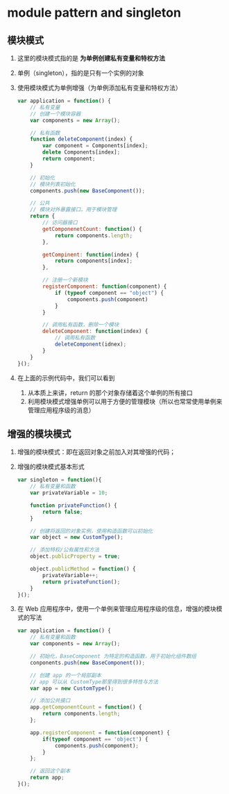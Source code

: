 # module pattern and singleton

## 模块模式
1. 这里的模块模式指的是 **为单例创建私有变量和特权方法**

2. 单例（singleton），指的是只有一个实例的对象

3. 使用模块模式为单例增强（为单例添加私有变量和特权方法）
    ```javascript
    var application = function() {
        // 私有变量
        // 创建一个模块容器
        var components = new Array();

        // 私有函数
        function deleteComponent(index) {
            var component = Components[index];
            delete Components[index];
            return component;
        }

        // 初始化
        // 模块列表初始化
        components.push(new BaseComponent());

        // 公共
        // 模块对外暴露接口，用于模块管理
        return {
            // 访问器接口
            getComponenetCount: function() {
                return components.length;
            },

            getCompinent: function(index) {
                return components[index];
            },

            // 注册一个新模块
            registerComponent: function(component) {
                if (typeof component == "object") {
                    components.push(component)
                }
            }

            // 调用私有函数，删除一个模块
            deleteComponent: function(index) {
                // 调用私有函数
                deleteComponent(idnex);
            }
        }
    }();
    ```

4. 在上面的示例代码中，我们可以看到
    1. 从本质上来讲，return 的那个对象存储着这个单例的所有接口
    2. 利用模块模式增强单例可以用于方便的管理模块（所以也常常使用单例来管理应用程序级的消息）

## 增强的模块模式
1. 增强的模块模式：即在返回对象之前加入对其增强的代码；

2. 增强的模块模式基本形式
    ```javascript
    var singleton = function(){
        // 私有变量和函数
        var privateVariable = 10;

        function privateFunction() {
            return false;
        }

        // 创建将返回的对象实例，使用构造函数可以初始化
        var object = new CustomType();

        // 添加特权/公有属性和方法
        object.publicProperty = true;

        object.publicMethod = function() {
            privateVariable++;
            return privateFunction();
        }
    }();
    ```

3. 在 Web 应用程序中，使用一个单例来管理应用程序级的信息，增强的模块模式的写法
    ```javascript
    var application = function() {
        // 私有变量和函数
        var components = new Array();

        // 初始化，BaseComponent 为特定的构造函数，用于初始化组件数组
        conponents.push(new BaseComponent());

        // 创建 app 的一个局部副本
        // app 可以从 CustomType那里得到很多特性与方法
        var app = new CustomType();

        // 添加公共接口
        app.getComponentCount = function() {
            return components.length;
        };

        app.registerComponent = function(component) {
            if(typeof component == 'object') {
                components.push(component);
            }
        };

        // 返回这个副本
        return app;
    }();
    ```
